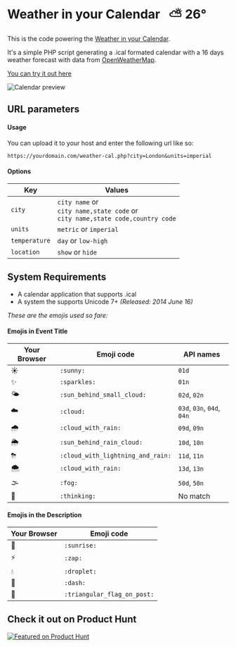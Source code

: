 # Weather in your Calendar   ⛅️ 26°

This is the code powering the [Weather in your Calendar](https://weather.vejnoe.dk/?from=github.com).

It's a simple PHP script generating a .ical formated calendar with a 16 days weather forecast with data from [OpenWeatherMap](https://openweathermap.org/).

[You can try it out here](https://weather.vejnoe.dk/?from=github.com)

![Calendar preview](https://weather.vejnoe.dk/images/weather-calendar-screenshot.png)

## URL parameters

#### Usage
You can upload it to your host and enter the following url like so:

```url
https://yourdomain.com/weather-cal.php?city=London&units=imperial
```

#### Options

Key | Values
--- | ------
`city` | `city name` or <br>`city name,state code` or <br>`city name,state code,country code`
`units` | `metric` or `imperial`
`temperature` | `day` or `low-high`
`location` | `show` or `hide`

## System Requirements

- A calendar application that supports .ical
- A system the supports Unicode 7+ *(Released: 2014 June 16)*

*These are the emojis used so fare:*

#### Emojis in Event Title

Your Browser | Emoji code | API names
------------ | ---------- | ---------
☀️ | `:sunny:` | `01d`
✨ | `:sparkles:` | `01n`
🌤 | `:sun_behind_small_cloud:` | `02d`, ```02n```
☁️ | `:cloud:` | `03d`, `03n`, `04d`, `04n`
🌧 | `:cloud_with_rain:` | `09d`, `09n`
🌦 | `:sun_behind_rain_cloud:` | `10d`, `10n`
⛈ | `:cloud_with_lightning_and_rain:` | `11d`, `11n`
🌨 | `:cloud_with_rain:` | `13d`, `13n`
🌫 | `:fog:` | `50d`, `50n`
🤔 | `:thinking:` | No match

#### Emojis in the Description

Your Browser | Emoji code
------------ | ----------
🌅 | `:sunrise:`
⚡️ | `:zap:`
💧 | `:droplet:`
💨 | `:dash:`
🚩 | `:triangular_flag_on_post:`


## Check it out on Product Hunt

[![Featured on Product Hunt](https://api.producthunt.com/widgets/embed-image/v1/featured.svg?post_id=242724&theme=light)](https://www.producthunt.com/posts/weather-in-your-calendar?utm_source=badge-featured&utm_medium=badge&utm_souce=badge-weather-in-your-calendar)
